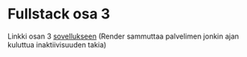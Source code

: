 # Fullstack osa 3

Linkki osan 3 [sovellukseen](https://fullstack-osa3-puhelinluettelo-mpsl.onrender.com) (Render sammuttaa palvelimen jonkin ajan kuluttua inaktiivisuuden takia)
